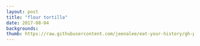 ```yaml
---
layout: post
title: "flour tortilla"
date: 2017-08-04
backgrounds:
thumb: https://raw.githubusercontent.com/jeenalee/eat-your-history/gh-pages/assets/images/thumbnail/flour-tortilla.jpg
---
```

